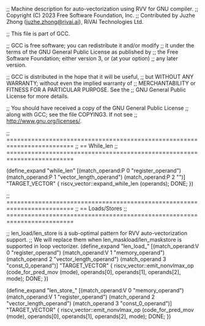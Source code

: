 ;; Machine description for auto-vectorization using RVV for GNU compiler.
;; Copyright (C) 2023 Free Software Foundation, Inc.
;; Contributed by Juzhe Zhong (juzhe.zhong@rivai.ai), RiVAI Technologies Ltd.

;; This file is part of GCC.

;; GCC is free software; you can redistribute it and/or modify
;; it under the terms of the GNU General Public License as published by
;; the Free Software Foundation; either version 3, or (at your option)
;; any later version.

;; GCC is distributed in the hope that it will be useful,
;; but WITHOUT ANY WARRANTY; without even the implied warranty of
;; MERCHANTABILITY or FITNESS FOR A PARTICULAR PURPOSE.  See the
;; GNU General Public License for more details.

;; You should have received a copy of the GNU General Public License
;; along with GCC; see the file COPYING3.  If not see
;; <http://www.gnu.org/licenses/>.

;; =========================================================================
;; == While_len
;; =========================================================================

(define_expand "while_len<mode>"
  [(match_operand:P 0 "register_operand")
   (match_operand:P 1 "vector_length_operand")
   (match_operand:P 2 "")]
  "TARGET_VECTOR"
{
  riscv_vector::expand_while_len (operands);
  DONE;
})

;; =========================================================================
;; == Loads/Stores
;; =========================================================================

;; len_load/len_store is a sub-optimal pattern for RVV auto-vectorization support.
;; We will replace them when len_maskload/len_maskstore is supported in loop vectorizer.
(define_expand "len_load_<mode>"
  [(match_operand:V 0 "register_operand")
   (match_operand:V 1 "memory_operand")
   (match_operand 2 "vector_length_operand")
   (match_operand 3 "const_0_operand")]
  "TARGET_VECTOR"
{
  riscv_vector::emit_nonvlmax_op (code_for_pred_mov (<MODE>mode), operands[0],
				  operands[1], operands[2], <VM>mode);
  DONE;
})

(define_expand "len_store_<mode>"
  [(match_operand:V 0 "memory_operand")
   (match_operand:V 1 "register_operand")
   (match_operand 2 "vector_length_operand")
   (match_operand 3 "const_0_operand")]
  "TARGET_VECTOR"
{
  riscv_vector::emit_nonvlmax_op (code_for_pred_mov (<MODE>mode), operands[0],
				  operands[1], operands[2], <VM>mode);
  DONE;
})

